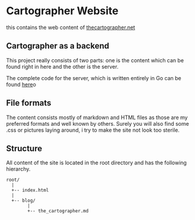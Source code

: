 # Cartographer Website
this contains the web content of [thecartographer.net](https://thecartographer.net)

## Cartographer as a backend
This project really consists of two parts: one is the content which can be found right in here and the other is the server.

The complete code for the server, which is written entirely in Go can be found [here](https://github.com/ngrande/cartographer)o

## File formats
The content consists mostly of markdown and HTML files as those are my preferred formats and well known by others.
Surely you will also find some .css or pictures laying around, i try to make the site not look too sterile.

## Structure
All content of the site is located in the root directory and has the following hierarchy.


    root/
      |
      +-- index.html
      |
      +-- blog/
            |
            +-- the_cartographer.md
